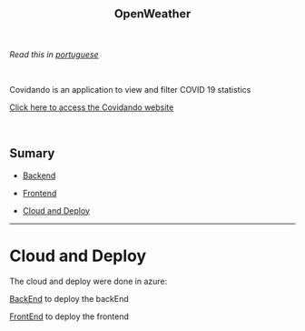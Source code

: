 

<h3 align="center">  
  <p style="font-size: 20px; font-weight: bold">OpenWeather</p>
</h3>

<br />

*Read this in [portuguese](https://github.com/KauaLimaMartins/Tec4You-Development-Test/blob/master/README.pt.md)*

<br />

Covidando is an application to view and filter COVID 19 statistics


[Click here to access the Covidando website](https://open-weather-api-three.vercel.app/) 

<br />

## Sumary

- [Backend](https://github.com/Lelou123/OpenWeatherApi/tree/main/BackEnd/README.md)

- [Frontend](https://github.com/Lelou123/OpenWeatherApi/blob/main/FrontEnd/open-weather/README.md)

- [Cloud and Deploy](#cloud-and-deploy)

---

# Cloud and Deploy



The cloud and deploy were done in azure: 

[BackEnd](https://weatheropenapi.azurewebsites.net/swagger/index.html) to deploy the backEnd

[FrontEnd](https://weatheropenapi.azurewebsites.net) to deploy the frontend


